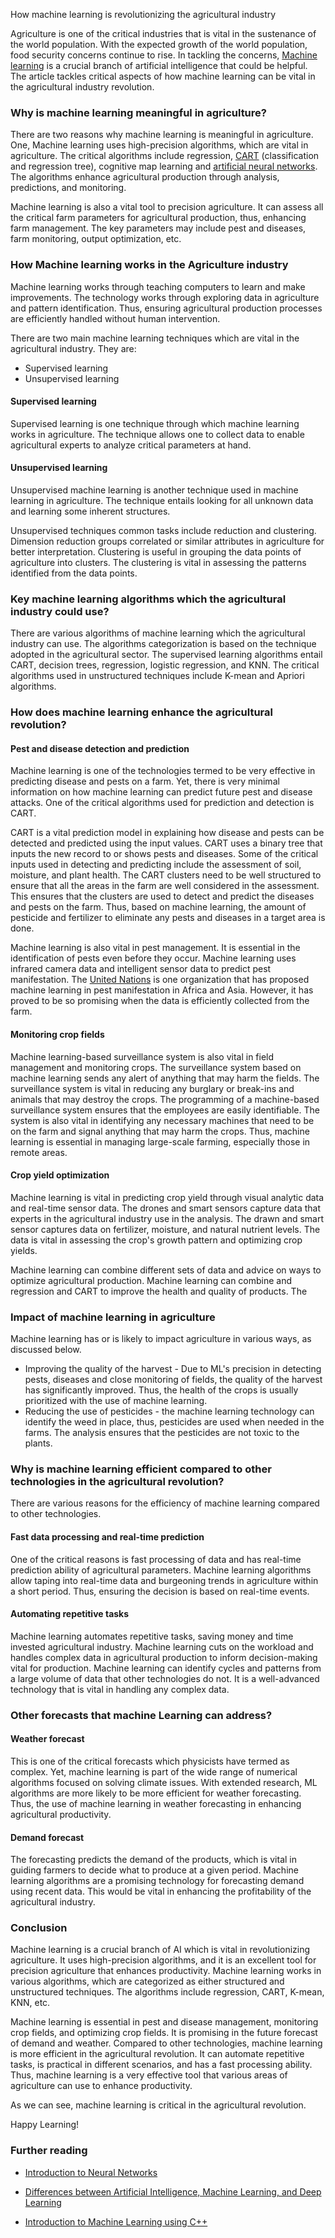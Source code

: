 How machine learning is revolutionizing the agricultural industry

Agriculture is one of the critical industries that is vital in the sustenance of the world population. With the expected growth of the world population, food security concerns continue to rise. In tackling the concerns, [Machine learning](/engineering-education/differences-between-artificial-intelligence-machine-learning-and-deep-learning/) is a crucial branch of artificial intelligence that could be helpful. The article tackles critical aspects of how machine learning can be vital in the agricultural industry revolution.

### Why is machine learning meaningful in agriculture?

There are two reasons why machine learning is meaningful in agriculture. One, Machine learning uses high-precision algorithms, which are vital in agriculture. The critical algorithms include regression, [CART](https://machinelearningmastery.com/classification-and-regression-trees-for-machine-learning/) (classification and regression tree), cognitive map learning and [artificial neural networks](/engineering-education/introduction-to-neural-networks/). The algorithms enhance agricultural production through analysis, predictions, and monitoring.

Machine learning is also a vital tool to precision agriculture. It can assess all the critical farm parameters for agricultural production, thus, enhancing farm management. The key parameters may include pest and diseases, farm monitoring, output optimization, etc.

### How Machine learning works in the Agriculture industry

Machine learning works through teaching computers to learn and make improvements. The technology works through exploring data in agriculture and pattern identification. Thus, ensuring agricultural production processes are efficiently handled without human intervention.

There are two main machine learning techniques which are vital in the agricultural industry. They are:

- Supervised learning
- Unsupervised learning

#### Supervised learning

Supervised learning is one technique through which machine learning works in agriculture. The technique allows one to collect data to enable agricultural experts to analyze critical parameters at hand.

#### Unsupervised learning

Unsupervised machine learning is another technique used in machine learning in agriculture. The technique entails looking for all unknown data and learning some inherent structures.

Unsupervised techniques common tasks include reduction and clustering. Dimension reduction groups correlated or similar attributes in agriculture for better interpretation. Clustering is useful in grouping the data points of agriculture into clusters. The clustering is vital in assessing the patterns identified from the data points.

### Key machine learning algorithms which the agricultural industry could use?

There are various algorithms of machine learning which the agricultural industry can use. The algorithms categorization is based on the technique adopted in the agricultural sector. The supervised learning algorithms entail CART, decision trees, regression, logistic regression, and KNN. The critical algorithms used in unstructured techniques include K-mean and Apriori algorithms.

### How does machine learning enhance the agricultural revolution?

#### Pest and disease detection and prediction

Machine learning is one of the technologies termed to be very effective in predicting disease and pests on a farm. Yet, there is very minimal information on how machine learning can predict future pest and disease attacks. One of the critical algorithms used for prediction and detection is CART.

CART is a vital prediction model in explaining how disease and pests can be detected and predicted using the input values. CART uses a binary tree that inputs the new record to or shows pests and diseases. Some of the critical inputs used in detecting and predicting include the assessment of soil, moisture, and plant health. The CART clusters need to be well structured to ensure that all the areas in the farm are well considered in the assessment. This ensures that the clusters are used to detect and predict the diseases and pests on the farm. Thus, based on machine learning, the amount of pesticide and fertilizer to eliminate any pests and diseases in a target area is done.

Machine learning is also vital in pest management. It is essential in the identification of pests even before they occur. Machine learning uses infrared camera data and intelligent sensor data to predict pest manifestation. The [United Nations](https://www.un.org/en/) is one organization that has proposed machine learning in pest manifestation in Africa and Asia. However, it has proved to be so promising when the data is efficiently collected from the farm.

#### Monitoring crop fields

Machine learning-based surveillance system is also vital in field management and monitoring crops. The surveillance system based on machine learning sends any alert of anything that may harm the fields. The surveillance system is vital in reducing any burglary or break-ins and animals that may destroy the crops. The programming of a machine-based surveillance system ensures that the employees are easily identifiable. The system is also vital in identifying any necessary machines that need to be on the farm and signal anything that may harm the crops. Thus, machine learning is essential in managing large-scale farming, especially those in remote areas.

#### Crop yield optimization

Machine learning is vital in predicting crop yield through visual analytic data and real-time sensor data. The drones and smart sensors capture data that experts in the agricultural industry use in the analysis. The drawn and smart sensor captures data on fertilizer, moisture, and natural nutrient levels. The data is vital in assessing the crop's growth pattern and optimizing crop yields.

Machine learning can combine different sets of data and advice on ways to optimize agricultural production. Machine learning can combine and regression and CART to improve the health and quality of products. The

### Impact of machine learning in agriculture

Machine learning has or is likely to impact agriculture in various ways, as discussed below.

- Improving the quality of the harvest - Due to ML's precision in detecting pests, diseases and close monitoring of fields, the quality of the harvest has significantly improved. Thus, the health of the crops is usually prioritized with the use of machine learning.
- Reducing the use of pesticides - the machine learning technology can identify the weed in place, thus, pesticides are used when needed in the farms. The analysis ensures that the pesticides are not toxic to the plants.

### Why is machine learning efficient compared to other technologies in the agricultural revolution?

There are various reasons for the efficiency of machine learning compared to other technologies.

#### Fast data processing and real-time prediction

One of the critical reasons is fast processing of data and has real-time prediction ability of agricultural parameters. Machine learning algorithms allow taping into real-time data and burgeoning trends in agriculture within a short period. Thus, ensuring the decision is based on real-time events.

#### Automating repetitive tasks

Machine learning automates repetitive tasks, saving money and time invested agricultural industry. Machine learning cuts on the workload and handles complex data in agricultural production to inform decision-making vital for production. Machine learning can identify cycles and patterns from a large volume of data that other technologies do not. It is a well-advanced technology that is vital in handling any complex data.

### Other forecasts that machine Learning can address?

#### Weather forecast

This is one of the critical forecasts which physicists have termed as complex. Yet, machine learning is part of the wide range of numerical algorithms focused on solving climate issues. With extended research, ML algorithms are more likely to be more efficient for weather forecasting. Thus, the use of machine learning in weather forecasting in enhancing agricultural productivity.

#### Demand forecast

The forecasting predicts the demand of the products, which is vital in guiding farmers to decide what to produce at a given period. Machine learning algorithms are a promising technology for forecasting demand using recent data. This would be vital in enhancing the profitability of the agricultural industry.

### Conclusion

Machine learning is a crucial branch of AI which is vital in revolutionizing agriculture. It uses high-precision algorithms, and it is an excellent tool for precision agriculture that enhances productivity. Machine learning works in various algorithms, which are categorized as either structured and unstructured techniques. The algorithms include regression, CART, K-mean, KNN, etc.

Machine learning is essential in pest and disease management, monitoring crop fields, and optimizing crop fields. It is promising in the future forecast of demand and weather. Compared to other technologies, machine learning is more efficient in the agricultural revolution. It can automate repetitive tasks, is practical in different scenarios, and has a fast processing ability. Thus, machine learning is a very effective tool that various areas of agriculture can use to enhance productivity.

As we can see, machine learning is critical in the agricultural revolution.

Happy Learning!

### Further reading
- [Introduction to Neural Networks](/engineering-education/introduction-to-neural-networks/)

- [Differences between Artificial Intelligence, Machine Learning, and Deep Learning](/engineering-education/differences-between-artificial-intelligence-machine-learning-and-deep-learning/)

- [Introduction to Machine Learning using C++](https://www.section.io/engineering-education/an-introduction-to-machine-learning-using-c++/)